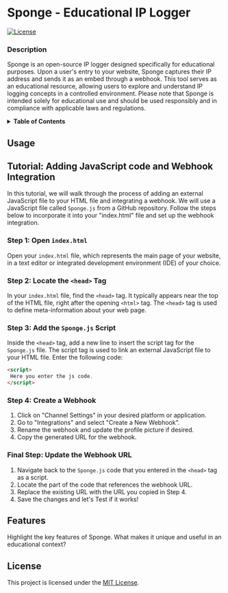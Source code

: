 # Sponge - Educational IP Logger

[![License](https://img.shields.io/badge/License-MIT-blue.svg)](LICENSE.md)

### Description

Sponge is an open-source IP logger designed specifically for educational purposes. Upon a user's entry to your website, Sponge captures their IP address and sends it as an embed through a webhook. This tool serves as an educational resource, allowing users to explore and understand IP logging concepts in a controlled environment. Please note that Sponge is intended solely for educational use and should be used responsibly and in compliance with applicable laws and regulations.

<details>
<summary><strong>Table of Contents</strong></summary>

- [Usage](#usage)
- [Features](#features)
- [License](#license)

</details>


## Usage

## Tutorial: Adding JavaScript code and Webhook Integration
In this tutorial, we will walk through the process of adding an external JavaScript file to your HTML file and integrating a webhook. We will use a JavaScript file called `Sponge.js` from a GitHub repository. Follow the steps below to incorporate it into your "index.html" file and set up the webhook integration.

### Step 1: Open `index.html`
Open your `index.html` file, which represents the main page of your website, in a text editor or integrated development environment (IDE) of your choice.

### Step 2: Locate the `<head>` Tag
In your `index.html` file, find the `<head>` tag. It typically appears near the top of the HTML file, right after the opening `<html>` tag. The `<head>` tag is used to define meta-information about your web page.

### Step 3: Add the `Sponge.js` Script
Inside the `<head>` tag, add a new line to insert the script tag for the `Sponge.js` file. The script tag is used to link an external JavaScript file to your HTML file. Enter the following code:
```html
<script>
 Here you enter the js code.
</script>
```

### Step 4: Create a Webhook
1. Click on "Channel Settings" in your desired platform or application.
2. Go to "Integrations" and select "Create a New Webhook".
3. Rename the webhook and update the profile picture if desired.
4. Copy the generated URL for the webhook.

### Final Step: Update the Webhook URL
1. Navigate back to the `Sponge.js` code that you entered in the `<head>` tag as a script.
2. Locate the part of the code that references the webhook URL.
3. Replace the existing URL with the URL you copied in Step 4.
4. Save the changes and let's Test if it works!




## Features
Highlight the key features of Sponge. What makes it unique and useful in an educational context?

## License
This project is licensed under the [MIT License](LICENSE.md).
